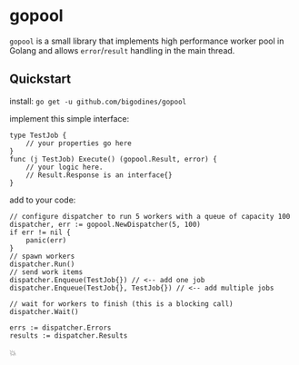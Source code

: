 # gopool

`gopool` is a small library that implements high performance worker pool in Golang and allows `error`/`result` handling in the main thread.

## Quickstart

install:
`go get -u github.com/bigodines/gopool`

implement this simple interface:
```golang
type TestJob {
    // your properties go here
}
func (j TestJob) Execute() (gopool.Result, error) {
    // your logic here.
    // Result.Response is an interface{}
}
```

add to your code:
```golang
// configure dispatcher to run 5 workers with a queue of capacity 100
dispatcher, err := gopool.NewDispatcher(5, 100)
if err != nil {
    panic(err)
}
// spawn workers
dispatcher.Run()
// send work items
dispatcher.Enqueue(TestJob{}) // <-- add one job
dispatcher.Enqueue(TestJob{}, TestJob{}) // <-- add multiple jobs

// wait for workers to finish (this is a blocking call)
dispatcher.Wait() 

errs := dispatcher.Errors
results := dispatcher.Results
```

:boom: